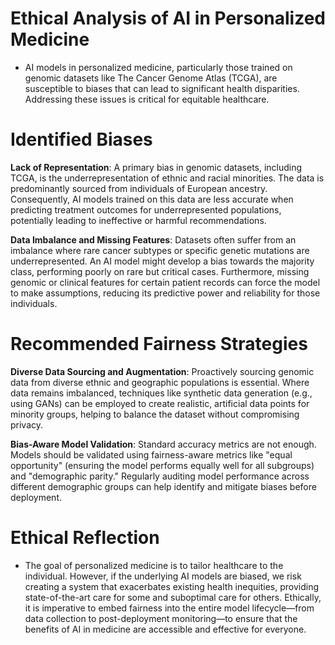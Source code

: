 # Ethical Analysis of AI in Personalized Medicine

   - AI models in personalized medicine, particularly those trained on genomic datasets like The Cancer Genome Atlas (TCGA), are susceptible to biases that can lead to significant health disparities. Addressing these issues is critical for equitable healthcare.

# Identified Biases

   **Lack of Representation**: A primary bias in genomic datasets, including TCGA, is the underrepresentation of ethnic and racial minorities. The data is predominantly sourced from individuals of European ancestry. Consequently, AI models trained on this data are less accurate when predicting treatment outcomes for underrepresented populations, potentially leading to ineffective or harmful recommendations.

   **Data Imbalance and Missing Features**: Datasets often suffer from an imbalance where rare cancer subtypes or specific genetic mutations are underrepresented. An AI model might develop a bias towards the majority class, performing poorly on rare but critical cases. Furthermore, missing genomic or clinical features for certain patient records can force the model to make assumptions, reducing its predictive power and reliability for those individuals.

# Recommended Fairness Strategies

   **Diverse Data Sourcing and Augmentation**: Proactively sourcing genomic data from diverse ethnic and geographic populations is essential. Where data remains imbalanced, techniques like synthetic data generation (e.g., using GANs) can be employed to create realistic, artificial data points for minority groups, helping to balance the dataset without compromising privacy.

   **Bias-Aware Model Validation**: Standard accuracy metrics are not enough. Models should be validated using fairness-aware metrics like "equal opportunity" (ensuring the model performs equally well for all subgroups) and "demographic parity." Regularly auditing model performance across different demographic groups can help identify and mitigate biases before deployment.

# Ethical Reflection

  - The goal of personalized medicine is to tailor healthcare to the individual. However, if the underlying AI models are biased, we risk creating a system that exacerbates existing health inequities, providing state-of-the-art care for some and suboptimal care for others. Ethically, it is imperative to embed fairness into the entire model lifecycle—from data collection to post-deployment monitoring—to ensure that the benefits of AI in medicine are accessible and effective for everyone.
